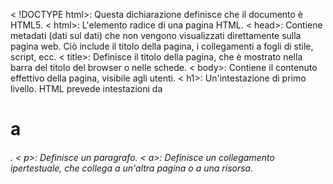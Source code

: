 < !DOCTYPE html>: Questa dichiarazione definisce che il documento è HTML5.
< html>: L'elemento radice di una pagina HTML.
< head>: Contiene metadati (dati sul dati) che non vengono visualizzati direttamente sulla pagina web. Ciò include il titolo della pagina, i collegamenti a fogli di stile, script, ecc.
< title>: Definisce il titolo della pagina, che è mostrato nella barra del titolo del browser o nelle schede.
< body>: Contiene il contenuto effettivo della pagina, visibile agli utenti.
< h1>: Un'intestazione di primo livello. HTML prevede intestazioni da <h1> a <h6>.
< p>: Definisce un paragrafo.
< a>: Definisce un collegamento ipertestuale, che collega a un'altra pagina o a una risorsa.

